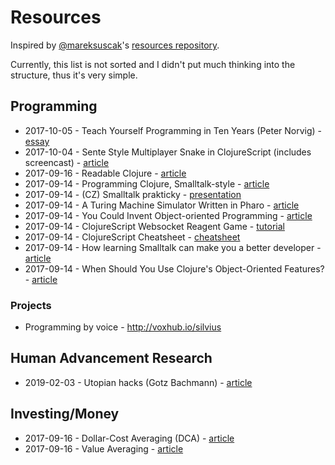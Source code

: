 # Resources

Inspired by [@mareksuscak](https://github.com/mareksuscak/)'s [resources repository](https://github.com/mareksuscak/resources).

Currently, this list is not sorted and I didn't put much thinking into the structure, thus it's very simple.

## Programming

- 2017-10-05 - Teach Yourself Programming in Ten Years (Peter Norvig) - [essay](http://norvig.com/21-days.html)
- 2017-10-04 - Sente Style Multiplayer Snake in ClojureScript (includes screencast) - [article](http://timothypratley.blogspot.co.id/2016/03/sente-style-multiplayer-snake-in.html)
- 2017-09-16 - Readable Clojure - [article](http://tonsky.me/blog/readable-clojure/)
- 2017-09-14 - Programming Clojure, Smalltalk-style - [article](http://robert.kra.hn/projects/cloxp)
- 2017-09-14 - (CZ) Smalltalk prakticky - [presentation](https://www.slideshare.net/tomaskukol/smalltalk-prakticky)
- 2017-09-14 - A Turing Machine Simulator Written in Pharo - [article](https://medium.com/concerning-pharo/a-turing-machine-simulator-written-in-pharo-fda74e1a705b)
- 2017-09-14 - You Could Invent Object-oriented Programming - [article](https://robots.thoughtbot.com/you-could-invent-objectoriented-programming)
- 2017-09-14 - ClojureScript Websocket Reagent Game - [tutorial](https://dianjin.github.io/clojurescript-websocket-reagent-game/)
- 2017-09-14 - ClojureScript Cheatsheet - [cheatsheet](http://cljs.info/cheatsheet/)
- 2017-09-14 - How learning Smalltalk can make you a better developer - [article](https://techbeacon.com/how-learning-smalltalk-can-make-you-better-developer)
- 2017-09-14 - When Should You Use Clojure's Object-Oriented Features? - [article](http://thinkrelevance.com/blog/2013/11/07/when-should-you-use-clojures-object-oriented-features)

### Projects

- Programming by voice - http://voxhub.io/silvius

## Human Advancement Research

- 2019-02-03 - Utopian hacks (Gotz Bachmann) - [article](https://limn.it/articles/utopian-hacks/)

## Investing/Money

- 2017-09-16 - Dollar-Cost Averaging (DCA) - [article](http://www.investopedia.com/terms/d/dollarcostaveraging.asp)
- 2017-09-16 - Value Averaging - [article](http://www.investopedia.com/terms/v/value_averaging.asp)
